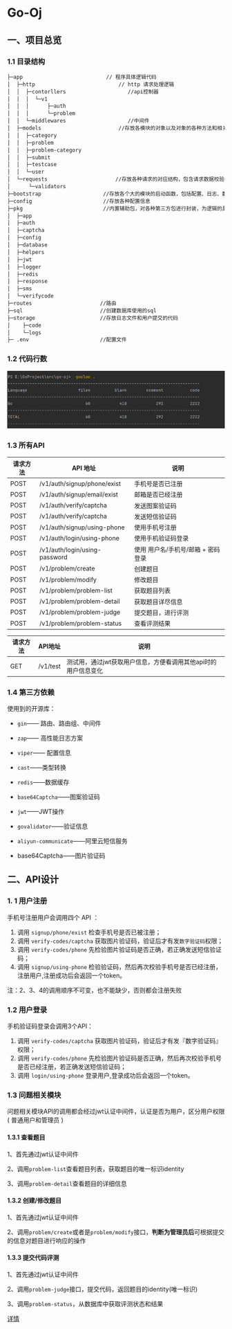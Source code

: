 # Go-Oj

## 一、项目总览

### 1.1 目录结构

```bash
├─app                           // 程序具体逻辑代码
│  ├─http                           // http 请求处理逻辑
│  │  ├─contorllers                    //api控制器
│  │  │  └─v1
│  │  │      ├─auth
│  │  │      └─problem
│  │  └─middlewares                    //中间件
│  ├─models                         //存放各模块的对象以及对象的各种方法和相关函数
│  │  ├─category
│  │  ├─problem
│  │  ├─problem-category
│  │  ├─submit
│  │  ├─testcase
│  │  └─user
│  └─requests                      //存放各种请求的对应结构，包含请求数据校验的逻辑
│      └─validators
├─bootstrap                    //存放各个大的模块的启动函数，包括配置、日志、数据库、路由的初始化
├─config                       //存放各种配置信息
├─pkg                          //内置辅助包，对各种第三方包进行封装，为逻辑的具体实现提供一些应用级的工具函数
│  ├─app
│  ├─auth
│  ├─captcha
│  ├─config
│  ├─database
│  ├─helpers
│  ├─jwt
│  ├─logger
│  ├─redis
│  ├─response
│  ├─sms
│  └─verifycode
├─routes                      //路由
├─sql                         //创建数据库使用的sql
├─storage                     //存放日志文件和用户提交的代码
│    ├─code
│    └─logs
├─ .env                       //配置文件

```

### 1.2 代码行数

![](https://github.com/Linbo-o/go-oj/blob/main/images/1.png)

### 1.3 所有API

| 请求方法 | API 地址                      | 说明                               |
| -------- | ----------------------------- | ---------------------------------- |
| POST     | /v1/auth/signup/phone/exist   | 手机号是否已注册                   |
| POST     | /v1/auth/signup/email/exist   | 邮箱是否已经注册                   |
| POST     | /v1/auth/verify/captcha       | 发送图案验证码                     |
| POST     | /v1/auth/verify/captcha       | 发送短信验证码                     |
| POST     | /v1/auth/signup/using-phone   | 使用手机号注册                     |
| POST     | /v1/auth/login/using-phone    | 使用手机验证码登录                 |
| POST     | /v1/auth/login/using-password | 使用 用户名/手机号/邮箱 + 密码登录 |
| POST     | /v1/problem/create            | 创建题目                           |
| POST     | /v1/problem/modify            | 修改题目                           |
| POST     | /v1/problem/problem-list      | 获取题目列表                       |
| POST     | /v1/problem/problem-detail    | 获取题目详尽信息                   |
| POST     | /v1/problem/problem-judge     | 提交题目，进行评测                 |
| POST     | /v1/problem/problem-status    | 查看评测结果                       |



| 请求方法 | API地址  | 说明                                                         |
| -------- | -------- | ------------------------------------------------------------ |
| GET      | /v1/test | 测试用，通过jwt获取用户信息，方便看调用其他api时的用户信息变化 |

### 1.4 第三方依赖

使用到的开源库：

* `gin`—— 路由、路由组、中间件

* `zap`—— 高性能日志方案

* `viper`—— 配置信息

* `cast`——类型转换

* `redis`——数据缓存

* `base64Captcha`——图案验证码

* `jwt`——JWT操作

* `govalidator`——验证信息

* `aliyun-communicate`——阿里云短信服务

  

* base64Captcha——图片验证码

## 二、API设计

### 1. 1 用户注册

手机号注册用户会调用四个 API ：

1. 调用 `signup/phone/exist` 检查手机号是否已被注册；
2. 调用 `verify-codes/captcha` 获取图片验证码，验证后才有发`数字验证码`权限；
3. 调用 `verify-codes/phone` 先检验图片验证码是否正确，若正确发送短信验证码；
4. 调用 `signup/using-phone` 检验验证码，然后再次校验手机号是否已经注册，注册用户,注册成功后会返回一个token。

注：2、3、4的调用顺序不可变，也不能缺少，否则都会注册失败

### 1.2 用户登录

手机验证码登录会调用3个API：

1. 调用 `verify-codes/captcha` 获取图片验证码，验证后才有发『数字验证码』权限；
2. 调用 `verify-codes/phone` 先检验图片验证码是否正确，然后再次校验手机号是否已经注册，若正确发送短信验证码；
3. 调用 `login/using-phone` 登录用户,登录成功后会返回一个token。

### 1.3 问题相关模块

问题相关模块API的调用都会经过jwt认证中间件，认证是否为用户，区分用户权限( 普通用户和管理员 )

#### 1.3.1 查看题目

1、首先通过jwt认证中间件

2、调用`problem-list`查看题目列表，获取题目的唯一标识identity

3、调用`problem-detail`查看题目的详细信息

#### 1.3.2  创建/修改题目

1、首先通过jwt认证中间件

2、调用`problem/create`或者是`problem/modify`接口，**判断为管理员后**可根据提交的信息对题目进行响应的操作

#### 1.3.3 提交代码评测

1、首先通过jwt认证中间件

2、调用`problem-judge`接口，提交代码，返回题目的identity(唯一标识)

3、调用`problem-status`，从数据库中获取评测状态和结果

[详情](http://192.168.1.8:10393/shareDoc?issue=00ade2eed528a8a4bf6abd3b9ef579a7&target_id=0f9839ea-beb2-41e0-a791-846f18d3dbd4)

